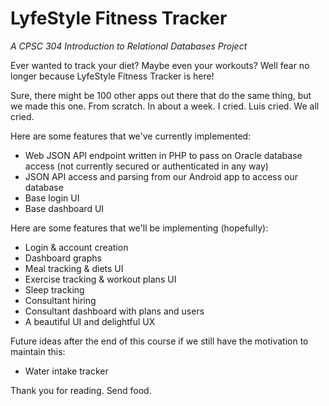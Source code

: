# LyfeStyle Fitness Tracker
*A CPSC 304 Introduction to Relational Databases Project*

Ever wanted to track your diet? Maybe even your workouts? Well fear no longer because LyfeStyle Fitness Tracker is here!

Sure, there might be 100 other apps out there that do the same thing, but we made this one. From scratch. In about a week. I cried. Luis cried. We all cried.

Here are some features that we've currently implemented:
* Web JSON API endpoint written in PHP to pass on Oracle database access (not currently secured or authenticated in any way)
* JSON API access and parsing from our Android app to access our database
* Base login UI
* Base dashboard UI

Here are some features that we'll be implementing (hopefully):
* Login & account creation
* Dashboard graphs
* Meal tracking & diets UI
* Exercise tracking & workout plans UI
* Sleep tracking
* Consultant hiring
* Consultant dashboard with plans and users
* A beautiful UI and delightful UX

Future ideas after the end of this course if we still have the motivation to maintain this:
* Water intake tracker

Thank you for reading. Send food.
